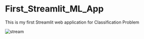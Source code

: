# First_Streamlit_ML_App
This is my first Streamlit web application for Classification Problem

![stream](https://user-images.githubusercontent.com/28821226/109317254-894c0e80-7872-11eb-9410-3185f0725409.jpg)


